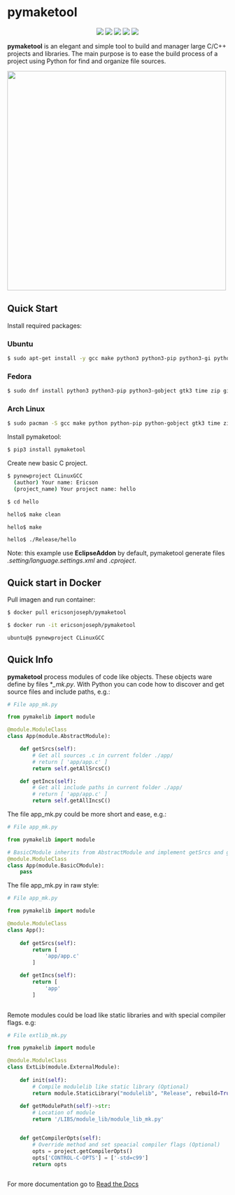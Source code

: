 # pymaketool
<p align=center>
<img src="https://img.shields.io/pypi/l/pymaketool.svg">
<img src="https://img.shields.io/pypi/wheel/pymaketool.svg">
<img src="https://img.shields.io/badge/python-%3E=_3.6-green.svg">
<img src="https://img.shields.io/github/v/tag/ericsonj/pymaketool">
<img src="https://github.com/ericsonj/pymaketool/workflows/Test/badge.svg?branch=master">
</p>

**pymaketool** is an elegant and simple tool to build and manager large C/C++ projects and libraries.
The main purpose is to ease the build process of a project using Python for find and organize file sources.

<img src="https://github.com/ericsonj/pymaketool/raw/master/images/makefile_pyfile.jpg" alt="" title="makefile vs pymaketool" width="500" />

## Quick Start

Install required packages:

### Ubuntu
```bash
$ sudo apt-get install -y gcc make python3 python3-pip python3-gi python3-gi-cairo gir1.2-gtk-3.0 git time zip
```

### Fedora
```bash
$ sudo dnf install python3 python3-pip python3-gobject gtk3 time zip git gcc
```

### Arch Linux
```bash
$ sudo pacman -S gcc make python python-pip python-gobject gtk3 time zip git 
```

Install pymaketool:
```bash
$ pip3 install pymaketool 
```

Create new basic C project.
```bash
$ pynewproject CLinuxGCC
  (author) Your name: Ericson
  (project_name) Your project name: hello

$ cd hello

hello$ make clean

hello$ make

hello$ ./Release/hello
```
Note: this example use **EclipseAddon** by default, pymaketool generate files *.setting/language.settings.xml* and *.cproject*.

## Quick start in Docker

Pull imagen and run container:
```bash
$ docker pull ericsonjoseph/pymaketool

$ docker run -it ericsonjoseph/pymaketool

ubuntu@$ pynewproject CLinuxGCC
```

## Quick Info

 **pymaketool** process modules of code like objects. These objects ware define by files **_mk.py*. With Python you can code how to discover and get source files and include paths, e.g.:

```python
# File app_mk.py

from pymakelib import module

@module.ModuleClass
class App(module.AbstractModule):

    def getSrcs(self):
        # Get all sources .c in current folder ./app/
        # return [ 'app/app.c' ]
        return self.getAllSrcsC() 

    def getIncs(self):
        # Get all include paths in current folder ./app/
        # return [ 'app/app.c' ]
        return self.getAllIncsC()

```

The file app_mk.py could be more short and ease, e.g.:

```python
# File app_mk.py

from pymakelib import module

# BasicCModule inherits from AbstractModule and implement getSrcs and getIncs.
@module.ModuleClass
class App(module.BasicCModule):
    pass
```

The file app_mk.py in raw style:

```python
# File app_mk.py

from pymakelib import module

@module.ModuleClass
class App():
    
    def getSrcs(self):
        return [
            'app/app.c'
        ]

    def getIncs(self):
        return [
            'app'
        ]
    
```

Remote modules could be load like static libraries  and with special compiler flags. e.g:

```python
# File extlib_mk.py

from pymakelib import module

@module.ModuleClass
class ExtLib(module.ExternalModule):
    
    def init(self):
        # Compile modulelib like static library (Optional)
        return module.StaticLibrary("modulelib", "Release", rebuild=True)
     
    def getModulePath(self)->str:
        # Location of module
        return '/LIBS/module_lib/module_lib_mk.py'


    def getCompilerOpts(self):
        # Override method and set speacial compiler flags (Optional)
        opts = project.getCompilerOpts()
        opts['CONTROL-C-OPTS'] = ['-std=c99']
        return opts
    
```

For more documentation go to [Read the Docs](https://pymaketool.readthedocs.io/en/latest/) 